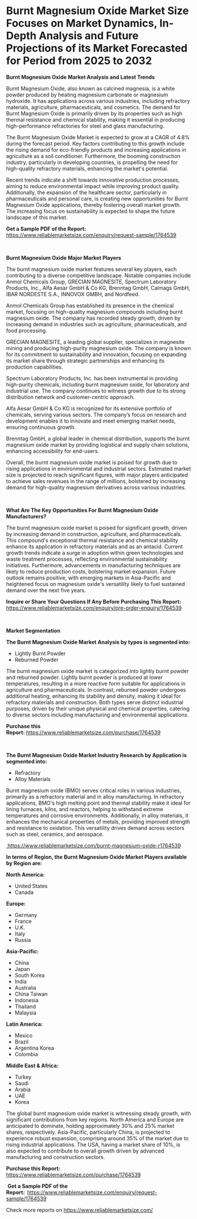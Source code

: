<p><h1>Burnt Magnesium Oxide Market Size Focuses on Market Dynamics, In-Depth Analysis and Future Projections of its Market Forecasted for Period from 2025 to 2032</h1></p><p><strong>Burnt Magnesium Oxide Market Analysis and Latest Trends</strong></p>
<p><p>Burnt Magnesium Oxide, also known as calcined magnesia, is a white powder produced by heating magnesium carbonate or magnesium hydroxide. It has applications across various industries, including refractory materials, agriculture, pharmaceuticals, and cosmetics. The demand for Burnt Magnesium Oxide is primarily driven by its properties such as high thermal resistance and chemical stability, making it essential in producing high-performance refractories for steel and glass manufacturing.</p><p>The Burnt Magnesium Oxide Market is expected to grow at a CAGR of 4.8% during the forecast period. Key factors contributing to this growth include the rising demand for eco-friendly products and increasing applications in agriculture as a soil conditioner. Furthermore, the booming construction industry, particularly in developing countries, is propelling the need for high-quality refractory materials, enhancing the market's potential.</p><p>Recent trends indicate a shift towards innovative production processes, aiming to reduce environmental impact while improving product quality. Additionally, the expansion of the healthcare sector, particularly in pharmaceuticals and personal care, is creating new opportunities for Burnt Magnesium Oxide applications, thereby fostering overall market growth. The increasing focus on sustainability is expected to shape the future landscape of this market.</p></p>
<p><strong>Get a Sample PDF of the Report:&nbsp;</strong> <a href="https://www.reliablemarketsize.com/enquiry/request-sample/1764539?utm_campaign=2462&utm_medium=2&utm_source=Github&utm_content=ia&utm_term=03042025&utm_id=burnt-magnesium-oxide">https://www.reliablemarketsize.com/enquiry/request-sample/1764539</a></p>
<p>&nbsp;</p>
<p><strong>Burnt Magnesium Oxide Major Market Players</strong></p>
<p><p>The burnt magnesium oxide market features several key players, each contributing to a diverse competitive landscape. Notable companies include Anmol Chemicals Group, GRECIAN MAGNESITE, Spectrum Laboratory Products, Inc., Alfa Aesar GmbH & Co KG, Brenntag GmbH, Calmags GmbH, IBAR NORDESTE S.A., INNOVOX GMBH, and Nordfeed.</p><p>Anmol Chemicals Group has established its presence in the chemical market, focusing on high-quality magnesium compounds including burnt magnesium oxide. The company has recorded steady growth, driven by increasing demand in industries such as agriculture, pharmaceuticals, and food processing.</p><p>GRECIAN MAGNESITE, a leading global supplier, specializes in magnesite mining and producing high-purity magnesium oxide. The company is known for its commitment to sustainability and innovation, focusing on expanding its market share through strategic partnerships and enhancing its production capabilities.</p><p>Spectrum Laboratory Products, Inc. has been instrumental in providing high-purity chemicals, including burnt magnesium oxide, for laboratory and industrial use. The company continues to witness growth due to its strong distribution network and customer-centric approach.</p><p>Alfa Aesar GmbH & Co KG is recognized for its extensive portfolio of chemicals, serving various sectors. The company’s focus on research and development enables it to innovate and meet emerging market needs, ensuring continuous growth.</p><p>Brenntag GmbH, a global leader in chemical distribution, supports the burnt magnesium oxide market by providing logistical and supply chain solutions, enhancing accessibility for end-users.</p><p>Overall, the burnt magnesium oxide market is poised for growth due to rising applications in environmental and industrial sectors. Estimated market size is projected to reach significant figures, with major players anticipated to achieve sales revenues in the range of millions, bolstered by increasing demand for high-quality magnesium derivatives across various industries.</p></p>
<p>&nbsp;</p>
<p><strong>What Are The Key Opportunities For Burnt Magnesium Oxide Manufacturers?</strong></p>
<p><p>The burnt magnesium oxide market is poised for significant growth, driven by increasing demand in construction, agriculture, and pharmaceuticals. This compound's exceptional thermal resistance and chemical stability enhance its application in refractory materials and as an antacid. Current growth trends indicate a surge in adoption within green technologies and waste treatment processes, reflecting environmental sustainability initiatives. Furthermore, advancements in manufacturing techniques are likely to reduce production costs, bolstering market expansion. Future outlook remains positive, with emerging markets in Asia-Pacific and heightened focus on magnesium oxide's versatility likely to fuel sustained demand over the next five years.</p></p>
<p><strong>Inquire or Share Your Questions If Any Before Purchasing This Report:</strong> <a href="https://www.reliablemarketsize.com/enquiry/pre-order-enquiry/1764539?utm_campaign=2462&utm_medium=2&utm_source=Github&utm_content=ia&utm_term=03042025&utm_id=burnt-magnesium-oxide">https://www.reliablemarketsize.com/enquiry/pre-order-enquiry/1764539</a></p>
<p>&nbsp;</p>
<p><strong>Market Segmentation</strong></p>
<p><strong>The Burnt Magnesium Oxide Market Analysis by types is segmented into:</strong></p>
<p><ul><li>Lightly Burnt Powder</li><li>Reburned Powder</li></ul></p>
<p><p>The burnt magnesium oxide market is categorized into lightly burnt powder and reburned powder. Lightly burnt powder is produced at lower temperatures, resulting in a more reactive form suitable for applications in agriculture and pharmaceuticals. In contrast, reburned powder undergoes additional heating, enhancing its stability and density, making it ideal for refractory materials and construction. Both types serve distinct industrial purposes, driven by their unique physical and chemical properties, catering to diverse sectors including manufacturing and environmental applications.</p></p>
<p><strong>Purchase this Report:&nbsp;</strong><a href="https://www.reliablemarketsize.com/purchase/1764539?utm_campaign=2462&utm_medium=2&utm_source=Github&utm_content=ia&utm_term=03042025&utm_id=burnt-magnesium-oxide">https://www.reliablemarketsize.com/purchase/1764539</a></p>
<p>&nbsp;</p>
<p><strong>The Burnt Magnesium Oxide Market Industry Research by Application is segmented into:</strong></p>
<p><ul><li>Refractory</li><li>Alloy Materials</li></ul></p>
<p><p>Burnt magnesium oxide (BMO) serves critical roles in various industries, primarily as a refractory material and in alloy manufacturing. In refractory applications, BMO's high melting point and thermal stability make it ideal for lining furnaces, kilns, and reactors, helping to withstand extreme temperatures and corrosive environments. Additionally, in alloy materials, it enhances the mechanical properties of metals, providing improved strength and resistance to oxidation. This versatility drives demand across sectors such as steel, ceramics, and aerospace.</p></p>
<p><a href="https://www.reliablemarketsize.com/burnt-magnesium-oxide-r1764539?utm_campaign=2462&utm_medium=2&utm_source=Github&utm_content=ia&utm_term=03042025&utm_id=burnt-magnesium-oxide">&nbsp;https://www.reliablemarketsize.com/burnt-magnesium-oxide-r1764539</a></p>
<p><strong>In terms of Region, the Burnt Magnesium Oxide Market Players available by Region are:</strong></p>
<p>
    <p> <strong> North America: </strong>
        <ul>
            <li>United States</li>
            <li>Canada</li>
        </ul>
        </p> 
    <p> <strong> Europe: </strong>
        <ul>
            <li>Germany</li>
            <li>France</li>
            <li>U.K.</li>
            <li>Italy</li>
            <li>Russia</li>
        </ul>
        </p> 
    <p> <strong> Asia-Pacific: </strong>
        <ul>
            <li>China</li>
            <li>Japan</li>
            <li>South Korea</li>
            <li>India</li>
            <li>Australia</li>
            <li>China Taiwan</li>
            <li>Indonesia</li>
            <li>Thailand</li>
            <li>Malaysia</li>
        </ul>
        </p> 
    <p> <strong> Latin America: </strong>
        <ul>
            <li>Mexico</li>
            <li>Brazil</li>
            <li>Argentina Korea</li>
            <li>Colombia</li>
        </ul>
        </p> 
    <p> <strong> Middle East & Africa: </strong>
        <ul>
            <li>Turkey</li>
            <li>Saudi</li>
            <li>Arabia</li>
            <li>UAE</li>
            <li>Korea</li>
        </ul>
    </p>
    </p>
<p><p>The global burnt magnesium oxide market is witnessing steady growth, with significant contributions from key regions. North America and Europe are anticipated to dominate, holding approximately 30% and 25% market shares, respectively. Asia-Pacific, particularly China, is projected to experience robust expansion, comprising around 35% of the market due to rising industrial applications. The USA, having a market share of 10%, is also expected to contribute to overall growth driven by advanced manufacturing and construction sectors.</p></p>
<p><strong>Purchase this Report: </strong><a href="https://www.reliablemarketsize.com/purchase/1764539?utm_campaign=2462&utm_medium=2&utm_source=Github&utm_content=ia&utm_term=03042025&utm_id=burnt-magnesium-oxide">https://www.reliablemarketsize.com/purchase/1764539</a></p>
<p>&nbsp;<strong>Get a Sample PDF of the Report:&nbsp;&nbsp;</strong><a href="https://www.reliablemarketsize.com/enquiry/request-sample/1764539?utm_campaign=2462&utm_medium=2&utm_source=Github&utm_content=ia&utm_term=03042025&utm_id=burnt-magnesium-oxide">https://www.reliablemarketsize.com/enquiry/request-sample/1764539</a></p>
<p><strong></strong></p>
<p>Check more reports on <a href="https://www.reliablemarketsize.com/?utm_campaign=2462&utm_medium=2&utm_source=Github&utm_content=ia&utm_term=03042025&utm_id=burnt-magnesium-oxide">https://www.reliablemarketsize.com/</a></p>
